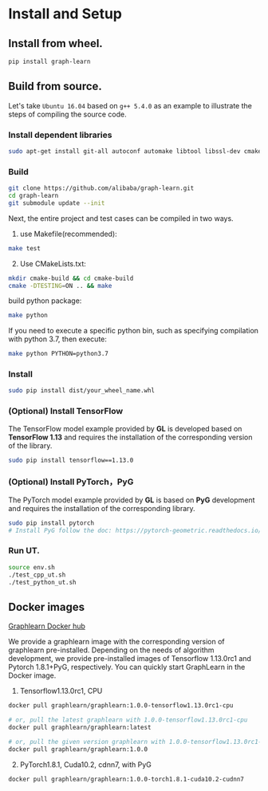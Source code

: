 # Install and Setup

## Install from wheel.

```bash
pip install graph-learn
```

## Build from source.

Let's take ``Ubuntu 16.04`` based on ``g++ 5.4.0`` as an example to illustrate the steps of compiling the source code.


### Install dependent libraries

```bash
sudo apt-get install git-all autoconf automake libtool libssl-dev cmake python-numpy python-setuptools python-pip
```

### Build

```bash
git clone https://github.com/alibaba/graph-learn.git
cd graph-learn
git submodule update --init
```
Next, the entire project and test cases can be compiled in two ways.
1. use Makefile(recommended):
```bash
make test
```
2. Use CMakeLists.txt:
```bash
mkdir cmake-build && cd cmake-build
cmake -DTESTING=ON .. && make
```

build python package:
```bash
make python
```
If you need to execute a specific python bin, such as specifying compilation with python 3.7, then execute:
```bash
make python PYTHON=python3.7
```

### Install

```bash
sudo pip install dist/your_wheel_name.whl
```

### (Optional) Install TensorFlow
The TensorFlow model example provided by **GL** is developed based on **TensorFlow 1.13** and requires the installation of the corresponding version of the library.
```bash
sudo pip install tensorflow==1.13.0
```

### (Optional) Install PyTorch，PyG
The PyTorch model example provided by **GL** is based on **PyG** development and requires the installation of the corresponding library.

```bash
sudo pip install pytorch
# Install PyG follow the doc: https://pytorch-geometric.readthedocs.io/en/latest/notes/installation.html
```

### Run UT.

```bash
source env.sh
./test_cpp_ut.sh
./test_python_ut.sh
```

## Docker images

[Graphlearn Docker hub](https://hub.docker.com/r/graphlearn/graphlearn)

We provide a graphlearn image with the corresponding version of graphlearn pre-installed.
Depending on the needs of algorithm development, we provide pre-installed images of Tensorflow 1.13.0rc1 and Pytorch 1.8.1+PyG, respectively.
You can quickly start GraphLearn in the Docker image.

1. Tensorflow1.13.0rc1, CPU

```bash
docker pull graphlearn/graphlearn:1.0.0-tensorflow1.13.0rc1-cpu

# or, pull the latest graphlearn with 1.0.0-tensorflow1.13.0rc1-cpu
docker pull graphlearn/graphlearn:latest

# or, pull the given version graphlearn with 1.0.0-tensorflow1.13.0rc1-cpu
docker pull graphlearn/graphlearn:1.0.0

```

2. PyTorch1.8.1, Cuda10.2, cdnn7, with PyG

```bash
docker pull graphlearn/graphlearn:1.0.0-torch1.8.1-cuda10.2-cudnn7
```